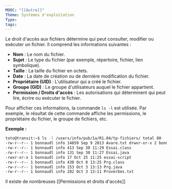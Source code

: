 ```yaml
---
MOOC: "[[Autre]]"
Thème: Systèmes d'exploitation
Type:
tags:
---
```


Le droit d'accès aux fichiers détermine qui peut consulter, modifier ou exécuter un fichier. Il comprend les informations suivantes :

- **Nom** : Le nom du fichier.
- **Sujet** : Le type du fichier (par exemple, répertoire, fichier, lien symbolique).
- **Taille** : La taille du fichier en octets.
- **Date** : La date de création ou de dernière modification du fichier.
- **Propriétaire (UID)** : L'utilisateur qui a créé le fichier.
- **Groupe (GID)** : Le groupe d'utilisateurs auquel le fichier appartient.
- **Permission / Droits d'accès** : Les autorisations qui déterminent qui peut lire, écrire ou exécuter le fichier.

Pour afficher ces informations, la commande `ls -l` est utilisée. Par exemple, le résultat de cette commande affiche les permissions, le propriétaire du fichier, le groupe de fichiers, etc.

**Exemple :**

```bash
toto@transit:~$ ls -l /users/info/pub/1a/R1.04/tp-fichiers/ total 80
-rw-r--r-- 1 bonnaudl info 14859 Sep 9 2013 Avare.txt drwxr-xr-x 2 bonnaudl info 4096 Oct 11 19:42 dossier
-rw-r--r-- 1 bonnaudl info 413 Sep 30 11:29 Essai.class
-rw-r--r-- 1 bonnaudl info 131 Sep 30 11:27 Essai.java
-rwxr-xr-x 1 bonnaudl info 17 Oct 25 11:25 essai-script
-rw-r--r-- 1 bonnaudl info 430 Oct 8 13:25 Prg.class
-rw-r--r-- 1 bonnaudl info 153 Oct 3 13:13 Prg.java
-rw-r--r-- 1 bonnaudl info 282 Oct 3 13:11 Proverbes.txt
```

Il existe de nombreuses [[Permissions et droits d'accès]]

